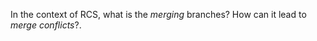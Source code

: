<panel header="{{ icon_Q }} What is merging?">
<question has-input="true">

In the context of RCS, what is the _merging_ branches? How can it lead to _merge conflicts_?.

</question>
</panel>
